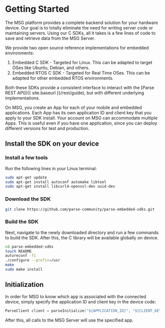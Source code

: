 # Getting Started

The MSG platform provides a complete backend solution for your hardware device. Our goal is to totally eliminate the need for writing server code or maintaining servers. Using our C SDKs, all it takes is a few lines of code to save and retrieve data from the MSG Server.

We provide two open source reference implementations for embedded environments:

1.  Embedded C SDK - Targeted for Linux. This can be adapted to target OSes like Ubuntu, Debian, and others.
2.  Embedded RTOS C SDK - Targeted for Real Time OSes. This can be adapted for other embedded RTOS environments.

Both these SDKs provide a consistent interface to interact with the [Parse REST API]({{ site.baseurl }}/rest/guide), but with different underlying implementations.

On MSG, you create an App for each of your mobile and embedded applications. Each App has its own application ID and client key that you apply to your SDK install. Your account on MSG can accommodate multiple Apps. This is useful even if you have one application, since you can deploy different versions for test and production.

## Install the SDK on your device

### Install a few tools

Run the following lines in your Linux terminal:
```bash
sudo apt-get update
sudo apt-get install autoconf automake libtool
sudo apt-get install libcurl4-openssl-dev uuid-dev
```

### Download the SDK

```bash
git clone https://github.com/parse-community/parse-embedded-sdks.git
```

### Build the SDK

Next, navigate to the newly downloaded directory and run a few commands to build the SDK. After this, the C library will be available globally on device.

```bash
cd parse-embedded-sdks
touch README
autoreconf -fi
./configure --prefix=/usr
make
sudo make install
```

## Initialization

In order for MSG to know which app is associated with the connected device, simply specify the application ID and client key in the device code:

```cpp
ParseClient client = parseInitialize("${APPLICATION_ID}", "${CLIENT_KEY}");
```

After this, all calls to the MSG Server will use the specified app.
